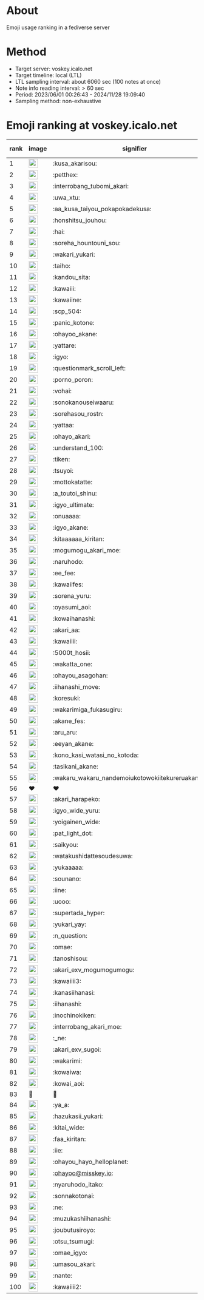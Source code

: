 # About
Emoji usage ranking in a fediverse server

# Method
- Target server: voskey.icalo.net
- Target timeline: local (LTL)
- LTL sampling interval: about 6060 sec (100 notes at once)
- Note info reading interval: > 60 sec
- Period: 2023/06/01 00:26:43 - 2024/11/28 19:09:40 
- Sampling method: non-exhaustive

# Emoji ranking at voskey.icalo.net

|rank|image|signifier|type|frequency score|
|----|----|----|----|----|
|1|<img height="24" src="https://voskey.icalo.net/emoji/kusa_akarisou.webp">|:kusa_akarisou:|custom|35082|
|2|<img height="24" src="https://voskey.icalo.net/emoji/petthex.webp">|:petthex:|custom|27597|
|3|<img height="24" src="https://voskey.icalo.net/emoji/interrobang_tubomi_akari.webp">|:interrobang_tubomi_akari:|custom|14336|
|4|<img height="24" src="https://voskey.icalo.net/emoji/uwa_xtu.webp">|:uwa_xtu:|custom|12501|
|5|<img height="24" src="https://voskey.icalo.net/emoji/aa_kusa_taiyou_pokapokadekusa.webp">|:aa_kusa_taiyou_pokapokadekusa:|custom|11301|
|6|<img height="24" src="https://voskey.icalo.net/emoji/honshitsu_jouhou.webp">|:honshitsu_jouhou:|custom|10073|
|7|<img height="24" src="https://voskey.icalo.net/emoji/hai.webp">|:hai:|custom|8595|
|8|<img height="24" src="https://voskey.icalo.net/emoji/soreha_hountouni_sou.webp">|:soreha_hountouni_sou:|custom|7456|
|9|<img height="24" src="https://voskey.icalo.net/emoji/wakari_yukari.webp">|:wakari_yukari:|custom|7133|
|10|<img height="24" src="https://voskey.icalo.net/emoji/taiho.webp">|:taiho:|custom|6942|
|11|<img height="24" src="https://voskey.icalo.net/emoji/kandou_sita.webp">|:kandou_sita:|custom|6789|
|12|<img height="24" src="https://voskey.icalo.net/emoji/kawaiii.webp">|:kawaiii:|custom|6579|
|13|<img height="24" src="https://voskey.icalo.net/emoji/kawaiine.webp">|:kawaiine:|custom|6255|
|14|<img height="24" src="https://voskey.icalo.net/emoji/scp_504.webp">|:scp_504:|custom|5969|
|15|<img height="24" src="https://voskey.icalo.net/emoji/panic_kotone.webp">|:panic_kotone:|custom|5446|
|16|<img height="24" src="https://voskey.icalo.net/emoji/ohayoo_akane.webp">|:ohayoo_akane:|custom|5062|
|17|<img height="24" src="https://voskey.icalo.net/emoji/yattare.webp">|:yattare:|custom|4910|
|18|<img height="24" src="https://voskey.icalo.net/emoji/igyo.webp">|:igyo:|custom|4860|
|19|<img height="24" src="https://voskey.icalo.net/emoji/questionmark_scroll_left.webp">|:questionmark_scroll_left:|custom|4746|
|20|<img height="24" src="https://voskey.icalo.net/emoji/porno_poron.webp">|:porno_poron:|custom|4536|
|21|<img height="24" src="https://voskey.icalo.net/emoji/vohai.webp">|:vohai:|custom|4375|
|22|<img height="24" src="https://voskey.icalo.net/emoji/sonokanouseiwaaru.webp">|:sonokanouseiwaaru:|custom|4372|
|23|<img height="24" src="https://voskey.icalo.net/emoji/sorehasou_rostn.webp">|:sorehasou_rostn:|custom|4331|
|24|<img height="24" src="https://voskey.icalo.net/emoji/yattaa.webp">|:yattaa:|custom|4057|
|25|<img height="24" src="https://voskey.icalo.net/emoji/ohayo_akari.webp">|:ohayo_akari:|custom|3892|
|26|<img height="24" src="https://voskey.icalo.net/emoji/understand_100.webp">|:understand_100:|custom|3838|
|27|<img height="24" src="https://voskey.icalo.net/emoji/tiken.webp">|:tiken:|custom|3777|
|28|<img height="24" src="https://voskey.icalo.net/emoji/tsuyoi.webp">|:tsuyoi:|custom|3729|
|29|<img height="24" src="https://voskey.icalo.net/emoji/mottokatatte.webp">|:mottokatatte:|custom|3717|
|30|<img height="24" src="https://voskey.icalo.net/emoji/a_toutoi_shinu.webp">|:a_toutoi_shinu:|custom|3550|
|31|<img height="24" src="https://voskey.icalo.net/emoji/igyo_ultimate.webp">|:igyo_ultimate:|custom|3373|
|32|<img height="24" src="https://voskey.icalo.net/emoji/onuaaaa.webp">|:onuaaaa:|custom|3282|
|33|<img height="24" src="https://voskey.icalo.net/emoji/igyo_akane.webp">|:igyo_akane:|custom|3056|
|34|<img height="24" src="https://voskey.icalo.net/emoji/kitaaaaaa_kiritan.webp">|:kitaaaaaa_kiritan:|custom|3055|
|35|<img height="24" src="https://voskey.icalo.net/emoji/mogumogu_akari_moe.webp">|:mogumogu_akari_moe:|custom|3041|
|36|<img height="24" src="https://voskey.icalo.net/emoji/naruhodo.webp">|:naruhodo:|custom|3009|
|37|<img height="24" src="https://voskey.icalo.net/emoji/ee_fee.webp">|:ee_fee:|custom|2986|
|38|<img height="24" src="https://voskey.icalo.net/emoji/kawaiifes.webp">|:kawaiifes:|custom|2897|
|39|<img height="24" src="https://voskey.icalo.net/emoji/sorena_yuru.webp">|:sorena_yuru:|custom|2886|
|40|<img height="24" src="https://voskey.icalo.net/emoji/oyasumi_aoi.webp">|:oyasumi_aoi:|custom|2848|
|41|<img height="24" src="https://voskey.icalo.net/emoji/kowaihanashi.webp">|:kowaihanashi:|custom|2806|
|42|<img height="24" src="https://voskey.icalo.net/emoji/akari_aa.webp">|:akari_aa:|custom|2688|
|43|<img height="24" src="https://voskey.icalo.net/emoji/kawaiiii.webp">|:kawaiiii:|custom|2662|
|44|<img height="24" src="https://voskey.icalo.net/emoji/5000t_hosii.webp">|:5000t_hosii:|custom|2626|
|45|<img height="24" src="https://voskey.icalo.net/emoji/wakatta_one.webp">|:wakatta_one:|custom|2551|
|46|<img height="24" src="https://voskey.icalo.net/emoji/ohayou_asagohan.webp">|:ohayou_asagohan:|custom|2533|
|47|<img height="24" src="https://voskey.icalo.net/emoji/iihanashi_move.webp">|:iihanashi_move:|custom|2532|
|48|<img height="24" src="https://voskey.icalo.net/emoji/koresuki.webp">|:koresuki:|custom|2506|
|49|<img height="24" src="https://voskey.icalo.net/emoji/wakarimiga_fukasugiru.webp">|:wakarimiga_fukasugiru:|custom|2488|
|50|<img height="24" src="https://voskey.icalo.net/emoji/akane_fes.webp">|:akane_fes:|custom|2483|
|51|<img height="24" src="https://voskey.icalo.net/emoji/aru_aru.webp">|:aru_aru:|custom|2462|
|52|<img height="24" src="https://voskey.icalo.net/emoji/eeyan_akane.webp">|:eeyan_akane:|custom|2424|
|53|<img height="24" src="https://voskey.icalo.net/emoji/kono_kasi_watasi_no_kotoda.webp">|:kono_kasi_watasi_no_kotoda:|custom|2395|
|54|<img height="24" src="https://voskey.icalo.net/emoji/tasikani_akane.webp">|:tasikani_akane:|custom|2375|
|55|<img height="24" src="https://voskey.icalo.net/emoji/wakaru_wakaru_nandemoiukotowokiitekureruakanetyan.webp">|:wakaru_wakaru_nandemoiukotowokiitekureruakanetyan:|custom|2307|
|56|❤|❤|unicode|2264|
|57|<img height="24" src="https://voskey.icalo.net/emoji/akari_harapeko.webp">|:akari_harapeko:|custom|2258|
|58|<img height="24" src="https://voskey.icalo.net/emoji/igyo_wide_yuru.webp">|:igyo_wide_yuru:|custom|2253|
|59|<img height="24" src="https://voskey.icalo.net/emoji/yoigainen_wide.webp">|:yoigainen_wide:|custom|2247|
|60|<img height="24" src="https://voskey.icalo.net/emoji/pat_light_dot.webp">|:pat_light_dot:|custom|2241|
|61|<img height="24" src="https://voskey.icalo.net/emoji/saikyou.webp">|:saikyou:|custom|2219|
|62|<img height="24" src="https://voskey.icalo.net/emoji/watakushidattesoudesuwa.webp">|:watakushidattesoudesuwa:|custom|2194|
|63|<img height="24" src="https://voskey.icalo.net/emoji/yukaaaaa.webp">|:yukaaaaa:|custom|2156|
|64|<img height="24" src="https://voskey.icalo.net/emoji/sounano.webp">|:sounano:|custom|2040|
|65|<img height="24" src="https://voskey.icalo.net/emoji/iine.webp">|:iine:|custom|1986|
|66|<img height="24" src="https://voskey.icalo.net/emoji/uooo.webp">|:uooo:|custom|1969|
|67|<img height="24" src="https://voskey.icalo.net/emoji/supertada_hyper.webp">|:supertada_hyper:|custom|1947|
|68|<img height="24" src="https://voskey.icalo.net/emoji/yukari_yay.webp">|:yukari_yay:|custom|1934|
|69|<img height="24" src="https://voskey.icalo.net/emoji/n_question.webp">|:n_question:|custom|1904|
|70|<img height="24" src="https://voskey.icalo.net/emoji/omae.webp">|:omae:|custom|1897|
|71|<img height="24" src="https://voskey.icalo.net/emoji/tanoshisou.webp">|:tanoshisou:|custom|1865|
|72|<img height="24" src="https://voskey.icalo.net/emoji/akari_exv_mogumogumogu.webp">|:akari_exv_mogumogumogu:|custom|1824|
|73|<img height="24" src="https://voskey.icalo.net/emoji/kawaiiii3.webp">|:kawaiiii3:|custom|1804|
|74|<img height="24" src="https://voskey.icalo.net/emoji/kanasiihanasi.webp">|:kanasiihanasi:|custom|1760|
|75|<img height="24" src="https://voskey.icalo.net/emoji/iihanashi.webp">|:iihanashi:|custom|1736|
|76|<img height="24" src="https://voskey.icalo.net/emoji/inochinokiken.webp">|:inochinokiken:|custom|1699|
|77|<img height="24" src="https://voskey.icalo.net/emoji/interrobang_akari_moe.webp">|:interrobang_akari_moe:|custom|1692|
|78|<img height="24" src="https://voskey.icalo.net/emoji/_ne.webp">|:_ne:|custom|1678|
|79|<img height="24" src="https://voskey.icalo.net/emoji/akari_exv_sugoi.webp">|:akari_exv_sugoi:|custom|1671|
|80|<img height="24" src="https://voskey.icalo.net/emoji/wakarimi.webp">|:wakarimi:|custom|1668|
|81|<img height="24" src="https://voskey.icalo.net/emoji/kowaiwa.webp">|:kowaiwa:|custom|1659|
|82|<img height="24" src="https://voskey.icalo.net/emoji/kowai_aoi.webp">|:kowai_aoi:|custom|1651|
|83|🤔|🤔|unicode|1630|
|84|<img height="24" src="https://voskey.icalo.net/emoji/ya_a.webp">|:ya_a:|custom|1604|
|85|<img height="24" src="https://voskey.icalo.net/emoji/hazukasii_yukari.webp">|:hazukasii_yukari:|custom|1604|
|86|<img height="24" src="https://voskey.icalo.net/emoji/kitai_wide.webp">|:kitai_wide:|custom|1598|
|87|<img height="24" src="https://voskey.icalo.net/emoji/faa_kiritan.webp">|:faa_kiritan:|custom|1579|
|88|<img height="24" src="https://voskey.icalo.net/emoji/iie.webp">|:iie:|custom|1573|
|89|<img height="24" src="https://voskey.icalo.net/emoji/ohayou_hayo_helloplanet.webp">|:ohayou_hayo_helloplanet:|custom|1562|
|90|<img height="24" src="https://voskey.icalo.net/emoji/ohayoo.webp">|:ohayoo@misskey.io:|custom|1537|
|91|<img height="24" src="https://voskey.icalo.net/emoji/nyaruhodo_itako.webp">|:nyaruhodo_itako:|custom|1510|
|92|<img height="24" src="https://voskey.icalo.net/emoji/sonnakotonai.webp">|:sonnakotonai:|custom|1509|
|93|<img height="24" src="https://voskey.icalo.net/emoji/ne.webp">|:ne:|custom|1492|
|94|<img height="24" src="https://voskey.icalo.net/emoji/muzukashiihanashi.webp">|:muzukashiihanashi:|custom|1454|
|95|<img height="24" src="https://voskey.icalo.net/emoji/joubutusiroyo.webp">|:joubutusiroyo:|custom|1440|
|96|<img height="24" src="https://voskey.icalo.net/emoji/otsu_tsumugi.webp">|:otsu_tsumugi:|custom|1414|
|97|<img height="24" src="https://voskey.icalo.net/emoji/omae_igyo.webp">|:omae_igyo:|custom|1379|
|98|<img height="24" src="https://voskey.icalo.net/emoji/umasou_akari.webp">|:umasou_akari:|custom|1372|
|99|<img height="24" src="https://voskey.icalo.net/emoji/nante.webp">|:nante:|custom|1343|
|100|<img height="24" src="https://voskey.icalo.net/emoji/kawaiiii2.webp">|:kawaiiii2:|custom|1343|
